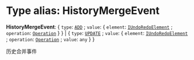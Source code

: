 # Type alias: HistoryMergeEvent

**HistoryMergeEvent**: { `type`: [`ADD`](/auto-docs/free-history-plugin/enums/HistoryMergeEventType.md#add) ; `value`: { `element`: [`IUndoRedoElement`](/auto-docs/free-history-plugin/interfaces/IUndoRedoElement.md) ; `operation`: [`Operation`](/auto-docs/free-history-plugin/interfaces/Operation.md)  }  } | { `type`: [`UPDATE`](/auto-docs/free-history-plugin/enums/HistoryMergeEventType.md#update) ; `value`: { `element`: [`IUndoRedoElement`](/auto-docs/free-history-plugin/interfaces/IUndoRedoElement.md) ; `operation`: [`Operation`](/auto-docs/free-history-plugin/interfaces/Operation.md) ; `value`: `any`  }  }

历史合并事件
